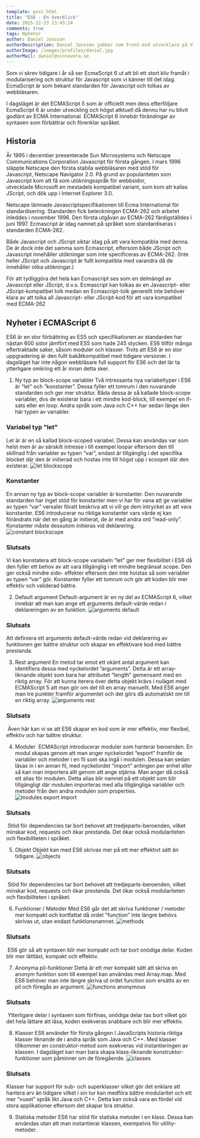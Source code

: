 ```yaml
---
template: post.html
title: "ES6 - En överblick"
date: 2015-12-23 13:43:24
comments: true
tags: Nyheter
author: Daniel Jansson
authorDescription: Daniel Jansson jobbar som front-end utvecklare på Vinnovera.
authorImage: /images/profiles/daniel.jpg
authorMail: daniel@vinnovera.se
---
```


Som vi skrev tidigare i år så ser EcmaScript 6 ut att bli ett stort kliv framåt i
modularisering och struktur för Javascript som vi känner till det idag. EcmaScript 
är som bekant standarden för Javascript och tolkas av webbläsaren.
<!--more-->


I dagsläget är det ECMAScript 5 som är officiellt men dess efterföljare EcmaScript 6 
är under utveckling och högst atktuell då dennu har nu blivit godlänt av ECMA International. 
ECMAScript 6 innebär förändingar av syntaxen som förbättrar och förenklar språket.

## Historia
År 1995 i december presenterade Sun Microsystems och Netscape Communications Corporation
Javascript för första gången. I mars 1996 släppte Netscape den första stabila webbläsaren 
med stöd för Javascript, Netscape Navigator 2.0. På grund av populariteten som Javascript 
kom att få som utökningsspråk för webbsidor, utvecklade Microsoft en mestadels kompatibel 
variant, som kom att kallas JScript, och dök upp i Internet Explorer 3.0.

Netscape lämnade Javascriptspecifikationen till Ecma International för standardisering. 
Standarden fick beteckningen ECMA-262 och arbetet inleddes i november 1996. Den första 
utgåvan av ECMA-262 färdigställdes i juni 1997. Ecmascript är idag namnet på språket som 
standardiseras i standarden ECMA-262. 

Både Javascript och JScript siktar idag på att vara kompatibla med denna. De är dock inte 
det samma som Ecmascript, eftersom både JScript och Javascript innehåller utökningar som 
inte specificeras av ECMA-262. (Inte heller JScript och Javascript är fullt kompatibla med 
varandra då de innehåller olika utökningar.) 

För att tydliggöra det hela kan Ecmascript ses som en delmängd av Javascript eller JScript, 
d.v.s. Ecmascript kan tolkas av en Javascript- eller JScript-kompatibel tolk medan en 
Ecmascript-tolk generellt inte behöver klara av att tolka all Javascript- eller JScript-kod 
för att vara kompatibel med ECMA-262

## Nyheter i ECMAScript 6
ES6 är en stor förbättring av ES5 och specifikationen av standarden har nästan 600 sidor 
jämfört med ES5 som hade 245 stycken. ES6 tillför många eftertraktade saker, såsom moduler 
och klasser. Trots att ES6 är en stor uppgradering är den fullt bakåtkompatibel med tidigare 
versioner. I dagsläget har inte någon webbläsare full support för ES6 och det lär ta 
ytterligare omkring ett år innan detta sker.

1. Ny typ av block-scope variabler
Två intressanta nya variabeltyper i ES6 är “let” och “konstanter”. Dessa fyller ett tomrum
i den nuvarande standarden och ger mer struktur. Båda dessa är så kallade block-scope
variabler, dvs de existerar bara i ett mindre kod-block, till exempel en if-sats eller en loop.
Andra språk som Java och C++ har sedan länge den här typen av variabler. 

### Variabel typ "let"
Let är är en så kallad block-scoped variabel. Dessa kan användas var som helst men är av särskilt 
intresse i till exempel loopar eftersom den till skillnad från variabler av typen “var”, endast är 
tillgänglig i det specifika blocket där den är initierad och hostas inte till
högst upp i scoopet där den existerar.
![let blockscope](/images/content/posts/es6-en-overblick/let.jpg)

### Konstanter
En annan ny typ av block-scope variabler är konstanter. Den nuvarande standarden har inget stöd för 
konstanter men vi har för vana att ge variabler av typen “var” versaler föratt beskriva att vi vill 
ge dem intrycket av att vara konstanter. ES6 introducerar nu riktiga konstanter vars värde ej kan 
förändrats när det en gång är initierat, de är med andra ord  ”read-only”. Konstanter måste dessutom 
initieras vid deklarering.
![constant blockscope](/images/content/posts/es6-en-overblick/constants.jpg)

### Slutsats
Vi kan konstatera att block-scope variabeln “let” ger mer flexibilitet i ES6 då den fyller 
ett behov av att vara tillgänglig i ett mindre begränsat scope. Den ger också mindre sido-
effekter eftersom den inte hoistas så som variabler av typen “var” gör. Konstanter fyller 
ett tomrum och gör att koden blir mer effektiv och validerad bättre.

2. Default argument
Default-argument är en ny del av ECMAScript 6, vilket innebär att man kan ange ett arguments 
default-värde redan i deklareringen av en funktion.
![arguments default](/images/content/posts/es6-en-overblick/default.jpg)

### Slutsats
Att definiera ett arguments default-värde redan vid deklarering av funktionen ger bättre
struktur och skapar en effektivare kod med bättre prestanda.

3. Rest argument
En metod tar emot ett okänt antal argument kan identifiera dessa med nyckelordet ”arguments”.
Detta är ett array-liknande objekt som bara har attributet “length” gemensamt med en riktig array. 
För att kunna iterera över detta objekt krävs i nuläget med ECMAScript 5 att man gör om det till 
en array manuellt. Med ES6 anger man tre punkter framför argumentet och det görs då automatiskt 
om till en riktig array.
![arguments rest](/images/content/posts/es6-en-overblick/rest.jpg)

### Slutsats
 Även här kan vi se att ES6 skapar en kod som är mer effektiv, mer flexibel,
effektiv och har bättre struktur.

4. Moduler 
ECMAScript introducerar moduler som hanterar beroenden. En modul skapas genom att man anger nyckelordet 
“export” framför de variabler och metoder i en fil som ska ingå i modulen. Dessa kan sedan läsas in i 
en annan fil, med nyckelordet “import” antingen per enhet eller så kan man importera allt genom att ange 
stjärna. Man anger då också ett alias för modulen. Detta alias blir namnet på ett objekt som blir tillgängligt 
där modulen importeras med alla tillgängliga variabler och metoder från den andra modulen som properties.
![modules export import](/images/content/posts/es6-en-overblick/export.jpg)

### Slutsats
 Stöd för dependencies tar bort behovet att tredjeparts-beroenden, vilket minskar kod, requests och ökar 
prestanda. Det ökar också modulariteten och flexibiliteten i språket.

5. Objekt
Objekt kan med ES6 skrivas mer på ett mer effektivt sätt än tidigare.
![objects](/images/content/posts/es6-en-overblick/objects.jpg)

### Slutsats
 Stöd för dependencies tar bort behovet att tredjeparts-beroenden, vilket minskar
kod, requests och ökar prestanda. Det ökar också modulariteten och flexibiliteten
i språket.

6. Funktioner / Metoder
Med ES6 går det att skriva funktioner / metoder mer kompakt och kortfattat då ordet ”function” inte 
längre behövs skrivas ut, utan endast funktionsnamnet.
![methods](/images/content/posts/es6-en-overblick/methods.jpg)

### Slutsats
 ES6 gör så att syntaxen blir mer kompakt och tar bort onödiga delar. Koden blir
mer lättläst, kompakt och effektiv.

7. Anonyma pil-funktioner
Detta är ett mer kompakt sätt att skriva en anonym funktion som till exempel kan användas
med Array.map.  Med ES6 behöver man inte längre skriva ut ordet function som ersätts av en 
pil och föregås av argument.
![functions anonymous](/images/content/posts/es6-en-overblick/anonymous_function.jpg)

### Slutsats
 Ytterligare delar i syntaxen som förfinas, onödiga delar tas bort vilket gör det hela
lättare att läsa, koden exekveras snabbare och blir mer effektiv.

8. Klasser
ES6 använder för första gången I JavaScripts historia riktiga klasser liknande de i andra 
språk som Java och C++. Med klasser tillkommer en construktor-metod som exekveras vid 
instantieringen av klassen. I dagsläget kan man bara skapa klass-liknande konstruktor-
funktioner som påminner om de föregående.
![classes](/images/content/posts/es6-en-overblick/classes.jpg)

### Slutsats
Klasser har support för sub- och superklasser vilket gör det enklare att hantera arv än 
tidigare vilket i sin tur kan medföra bättre modularitet och ett mer “vuxet” språk likt
Java och C++. Detta kan också vara en fördel vid stora applikationer eftersom det skapar
bra struktur.

9. Statiska metoder
ES6 har stöd för statiska metoder i en klass. Dessa kan användas utan att man instantierar
klassen, exempelvis för utility-metoder. 















